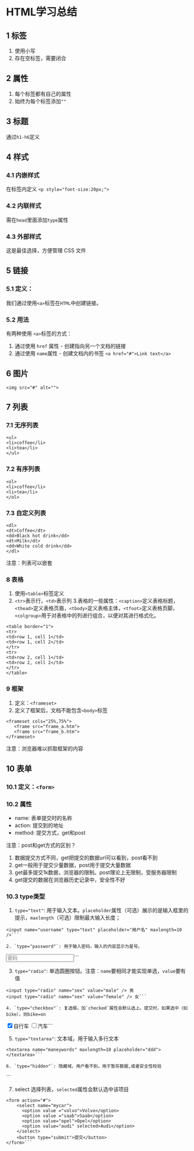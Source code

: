 # HTML学习总结

## 1 标签

1.  使用小写
2.  存在空标签，需要闭合

## 2 属性

1.  每个标签都有自己的属性
2.  始终为每个标签添加`""`

## 3 标题

通过`h1-h6`定义

## 4 样式

### 4.1 内嵌样式

在标签内定义
`<p style="font-size:20px;">`

### 4.2 内联样式

需在`head`里面添加`type`属性

### 4.3 外部样式

这是最佳选择，方便管理 CSS 文件

## 5 链接

### 5.1 定义：

我们通过使用`<a>`标签在`HTML`中创建链接。

### 5.2 用法

有两种使用 `<a>`标签的方式：

1.  通过使用 `href` 属性 - 创建指向另一个文档的链接
2.  通过使用 `name`属性 - 创建文档内的书签
`<a href="#">Link text</a>`

## 6 图片

`<img src="#" alt="">`

## 7 列表

### 7.1 无序列表

```
<ul>
<li>coffee</li>
<li>tea</li>   
</ul> 

```
### 7.2 有序列表

```
<ol>
<li>coffee</li>
<li>tea</li>    
</ol>

```
### 7.3 自定义列表
```
<dl>
<dt>Coffee</dt>
<dd>Black hot drink</dd>
<dt>Milk</dt>
<dd>White cold drink</dd>
</dl>

```
注意：列表可以嵌套

### 8 表格

1. 使用`<table>`标签定义
2. `<tr>`表示行，`<td>`表示列
3.表格的一些属性：`<caption>`定义表格标题，`<thead>`定义表格页眉，`<tbody>`定义表格主体，`<tfoot>`定义表格页脚，`<colgroup>`用于对表格中的列进行组合，以便对其进行格式化。

```
<table border="1">
<tr>
<td>row 1, cell 1</td>
<td>row 1, cell 2</td>
</tr>
<tr>
<td>row 2, cell 1</td>
<td>row 2, cell 2</td>
</tr>
</table>

```
### 9 框架
1. 定义：`<frameset>`
2. 定义了框架后，文档不能包含`<body>`标签
```
<frameset cols="25%,75%">
   <frame src="frame_a.htm">
   <frame src="frame_b.htm">
</frameset>
```
注意：浏览器难以抓取框架的内容

## 10 表单
### 10.1 定义：`<form>`
### 10.2 属性

- name: 表单提交时的名称
- action: 提交到的地址
- method: 提交方式，get和post

注意：post和get方式的区别？ 
1. 数据提交方式不同，get把提交的数据url可以看到，post看不到 
2. get一般用于提交少量数据，post用于提交大量数据 
3. get最多提交1k数据，浏览器的限制。post理论上无限制，受服务器限制 
4. get提交的数据在浏览器历史记录中，安全性不好

### 10.3 type类型

1. `type="text"`: 用于输入文本。`placeholder`属性（可选）展示的是输入框里的提示，`maxlength`（可选）限制最大输入长度；
<!-- 要加上name -->
```
<input name="username" type="text" placeholder="用户名" maxlength=10 />```

2. `type="password"`: 用于输入密码，输入的内容显示为星号。
```
<input name="password" type="password" placeholder="密码" />```

3. `type="radio"`: 单选圆圈按钮。注意：`name`要相同才能实现单选，`value`要有值
```
<input type="radio" name="sex" value="male" /> 男
<input type="radio" name="sex" value="female" /> 女```

4. `type="checkbox"`: 复选框。加`checked`属性会默认选上。提交时，如果选中（如bike），则bike=on
```
<input type="checkbox" name="bike"  checked/>自行车
<input type="checkbox" name="car" />汽车```

5. `type="textarea"`: 文本域，用于输入多行文本
```
<textarea name="maneywords" maxlength=10 placeholder="ddd"></textarea>```

6. `type="hidden"`: 隐藏域，用户看不到，用于暂存数据,或者安全性校验
```
<input name="url_delete" type="hidden" value="/delete.php" />
<input name="csrf_token" type="hidden" value="12312312" />```

7. select
选择列表，`selected`属性会默认选中该项目
```
<form action="#"> 
    <select name="mycar">
      <option value ="volvo">Volvo</option>
      <option value ="saab">Saab</option>
      <option value="opel">Opel</option>
      <option value="audi" selected>Audi</option>
    </select>
    <button type="submit">提交</button>
</form>```